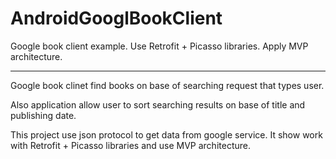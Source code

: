 # AndroidGooglBookClient
Google book client example. Use Retrofit + Picasso libraries. Apply MVP architecture.

-------------------------------

Google book clinet find books on base of searching request that types user.

Also application allow user to sort searching results on base of title and
publishing date.

This project use json protocol to get data from google service. 
It show work with Retrofit + Picasso libraries and use MVP architecture.

